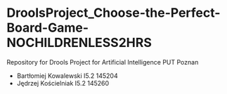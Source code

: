 # DroolsProject_Choose-the-Perfect-Board-Game-NOCHILDRENLESS2HRS
Repository for Drools Project for Artificial Intelligence PUT Poznan

* Bartłomiej Kowalewski I5.2 145204
* Jędrzej Kościelniak I5.2 145260
